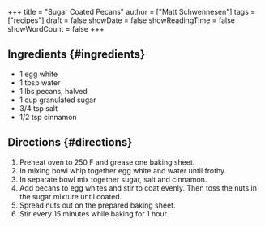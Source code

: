 +++
title = "Sugar Coated Pecans"
author = ["Matt Schwennesen"]
tags = ["recipes"]
draft = false
showDate = false
showReadingTime = false
showWordCount = false
+++

## Ingredients {#ingredients}

-   1 egg white
-   1 tbsp water
-   1 lbs pecans, halved
-   1 cup granulated sugar
-   3/4 tsp salt
-   1/2 tsp cinnamon


## Directions {#directions}

1.  Preheat oven to 250 F and grease one baking sheet.
2.  In mixing bowl whip together egg white and water until frothy.
3.  In separate bowl mix together sugar, salt and cinnamon.
4.  Add pecans to egg whites and stir to coat evenly. Then toss the nuts in the
    sugar mixture until coated.
5.  Spread nuts out on the prepared baking sheet.
6.  Stir every 15 minutes while baking for 1 hour.
